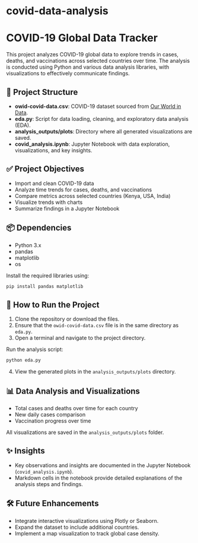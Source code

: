 # covid-data-analysis
# COVID-19 Global Data Tracker

This project analyzes COVID-19 global data to explore trends in cases, deaths, and vaccinations across selected countries over time. The analysis is conducted using Python and various data analysis libraries, with visualizations to effectively communicate findings.

## 📁 Project Structure

- **owid-covid-data.csv**: COVID-19 dataset sourced from [Our World in Data](https://ourworldindata.org/coronavirus-source-data).
- **eda.py**: Script for data loading, cleaning, and exploratory data analysis (EDA).
- **analysis_outputs/plots**: Directory where all generated visualizations are saved.
- **covid_analysis.ipynb**: Jupyter Notebook with data exploration, visualizations, and key insights.

## ✅ Project Objectives

- Import and clean COVID-19 data
- Analyze time trends for cases, deaths, and vaccinations
- Compare metrics across selected countries (Kenya, USA, India)
- Visualize trends with charts
- Summarize findings in a Jupyter Notebook

## 📦 Dependencies

- Python 3.x
- pandas
- matplotlib
- os

Install the required libraries using:

```bash
pip install pandas matplotlib
```

## 🚀 How to Run the Project

1. Clone the repository or download the files.
2. Ensure that the `owid-covid-data.csv` file is in the same directory as `eda.py`.
3. Open a terminal and navigate to the project directory.

Run the analysis script:

```bash
python eda.py
```

4. View the generated plots in the `analysis_outputs/plots` directory.

## 📊 Data Analysis and Visualizations

- Total cases and deaths over time for each country
- New daily cases comparison
- Vaccination progress over time

All visualizations are saved in the `analysis_outputs/plots` folder.

## ✨ Insights

- Key observations and insights are documented in the Jupyter Notebook (`covid_analysis.ipynb`).
- Markdown cells in the notebook provide detailed explanations of the analysis steps and findings.

## 🛠️ Future Enhancements

- Integrate interactive visualizations using Plotly or Seaborn.
- Expand the dataset to include additional countries.
- Implement a map visualization to track global case density.
